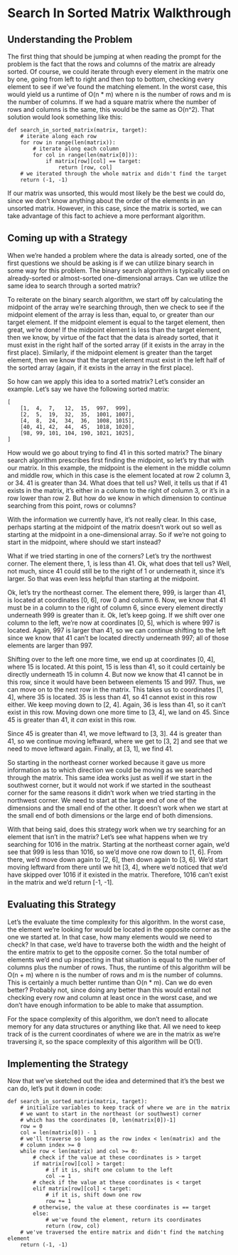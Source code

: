 # Search In Sorted Matrix Walkthrough

## Understanding the Problem

The first thing that should be jumping at when reading the prompt for the problem is the fact that the rows and columns of the matrix are already sorted. Of course, we could iterate through every element in the matrix one by one, going from left to right and then top to bottom, checking every element to see if we’ve found the matching element. In the worst case, this would yield us a runtime of O(n \* m) where n is the number of rows and m is the number of columns. If we had a square matrix where the number of rows and columns is the same, this would be the same as O(n^2). That solution would look something like this:

    def search_in_sorted_matrix(matrix, target):
        # iterate along each row
        for row in range(len(matrix)):
            # iterate along each column
            for col in range(len(matrix[0])):
                if matrix[row][col] == target:
                    return [row, col]
        # we iterated through the whole matrix and didn't find the target
        return (-1, -1)

If our matrix was unsorted, this would most likely be the best we could do, since we don’t know anything about the order of the elements in an unsorted matrix. However, in this case, since the matrix is sorted, we can take advantage of this fact to achieve a more performant algorithm.

## Coming up with a Strategy

When we’re handed a problem where the data is already sorted, one of the first questions we should be asking is if we can utilize binary search in some way for this problem. The binary search algorithm is typically used on already-sorted or almost-sorted one-dimensional arrays. Can we utilize the same idea to search through a sorted matrix?

To reiterate on the binary search algorithm, we start off by calculating the midpoint of the array we’re searching through, then we check to see if the midpoint element of the array is less than, equal to, or greater than our target element. If the midpoint element is equal to the target element, then great, we’re done! If the midpoint element is less than the target element, then we know, by virtue of the fact that the data is already sorted, that it must exist in the right half of the sorted array (if it exists in the array in the first place). Similarly, if the midpoint element is greater than the target element, then we know that the target element must exist in the left half of the sorted array (again, if it exists in the array in the first place).

So how can we apply this idea to a sorted matrix? Let’s consider an example. Let’s say we have the following sorted matrix:

    [
        [1,  4,  7,   12,  15,  997,  999],
        [2,  5,  19,  32,  35,  1001, 1007],
        [4,  8,  24,  34,  36,  1008, 1015],
        [40, 41, 42,  44,  45,  1018, 1020],
        [98, 99, 101, 104, 190, 1021, 1025],
    ]

How would we go about trying to find 41 in this sorted matrix? The binary search algorithm prescribes first finding the midpoint, so let’s try that with our matrix. In this example, the midpoint is the element in the middle column and middle row, which in this case is the element located at row 2 column 3, or 34. 41 is greater than 34. What does that tell us? Well, it tells us that if 41 exists in the matrix, it’s either in a column to the right of column 3, or it’s in a row lower than row 2. But how do we know in which dimension to continue searching from this point, rows or columns?

With the information we currently have, it’s not really clear. In this case, perhaps starting at the midpoint of the matrix doesn’t work out so well as starting at the midpoint in a one-dimensional array. So if we’re not going to start in the midpoint, where should we start instead?

What if we tried starting in one of the corners? Let’s try the northwest corner. The element there, 1, is less than 41. Ok, what does that tell us? Well, not much, since 41 could still be to the right of 1 or underneath it, since it’s larger. So that was even less helpful than starting at the midpoint.

Ok, let’s try the northeast corner. The element there, 999, is larger than 41, is located at coordinates \[0, 6\], row 0 and column 6. Now, we know that 41 must be in a column to the right of column 6, since every element directly underneath 999 is greater than it. Ok, let’s keep going. If we shift over one column to the left, we’re now at coordinates \[0, 5\], which is where 997 is located. Again, 997 is larger than 41, so we can continue shifting to the left since we know that 41 can’t be located directly underneath 997; all of those elements are larger than 997.

Shifting over to the left one more time, we end up at coordinates \[0, 4\], where 15 is located. At this point, 15 is less than 41, so it could certainly be directly underneath 15 in column 4. But now we know that 41 cannot be in this row, since it would have been between elements 15 and 997. Thus, we can move on to the next row in the matrix. This takes us to coordinates \[1, 4\], where 35 is located. 35 is less than 41, so 41 cannot exist in this row either. We keep moving down to \[2, 4\]. Again, 36 is less than 41, so it can’t exist in this row. Moving down one more time to \[3, 4\], we land on 45. Since 45 is greater than 41, it _can_ exist in this row.

Since 45 is greater than 41, we move leftward to \[3, 3\]. 44 is greater than 41, so we continue moving leftward, where we get to \[3, 2\] and see that we need to move leftward again. Finally, at \[3, 1\], we find 41.

So starting in the northeast corner worked because it gave us more information as to which direction we could be moving as we searched through the matrix. This same idea works just as well if we start in the southwest corner, but it would not work if we started in the southeast corner for the same reasons it didn’t work when we tried starting in the northwest corner. We need to start at the large end of one of the dimensions and the small end of the other. It doesn’t work when we start at the small end of both dimensions or the large end of both dimensions.

With that being said, does this strategy work when we try searching for an element that isn’t in the matrix? Let’s see what happens when we try searching for 1016 in the matrix. Starting at the northeast corner again, we’d see that 999 is less than 1016, so we’d move one row down to \[1, 6\]. From there, we’d move down again to \[2, 6\], then down again to \[3, 6\]. We’d start moving leftward from there until we hit \[3, 4\], where we’d noticed that we’d have skipped over 1016 if it existed in the matrix. Therefore, 1016 can’t exist in the matrix and we’d return \[-1, -1\].

## Evaluating this Strategy

Let’s the evaluate the time complexity for this algorithm. In the worst case, the element we’re looking for would be located in the opposite corner as the one we started at. In that case, how many elements would we need to check? In that case, we’d have to traverse both the width and the height of the entire matrix to get to the opposite corner. So the total number of elements we’d end up inspecting in that situation is equal to the number of columns plus the number of rows. Thus, the runtime of this algorithm will be O(n + m) where n is the number of rows and m is the number of columns. This is certainly a much better runtime than O(n \* m). Can we do even better? Probably not, since doing any better than this would entail not checking every row and column at least once in the worst case, and we don’t have enough information to be able to make that assumption.

For the space complexity of this algorithm, we don’t need to allocate memory for any data structures or anything like that. All we need to keep track of is the current coordinates of where we are in the matrix as we’re traversing it, so the space complexity of this algorithm will be O(1).

## Implementing the Strategy

Now that we’ve sketched out the idea and determined that it’s the best we can do, let’s put it down in code:

    def search_in_sorted_matrix(matrix, target):
        # initialize variables to keep track of where we are in the matrix
        # we want to start in the northeast (or southwest) corner
        # which has the coordinates [0, len(matrix[0])-1]
        row = 0
        col = len(matrix[0]) - 1
        # we'll traverse so long as the row index < len(matrix) and the
        # column index >= 0
        while row < len(matrix) and col >= 0:
            # check if the value at these coordinates is > target
            if matrix[row][col] > target:
                # if it is, shift one column to the left
                col -= 1
            # check if the value at these coordinates is < target
            elif matrix[row][col] < target:
                # if it is, shift down one row
                row += 1
            # otherwise, the value at these coordinates is == target
            else:
                # we've found the element, return its coordinates
                return (row, col)
        # we've traversed the entire matrix and didn't find the matching element
        return (-1, -1)
